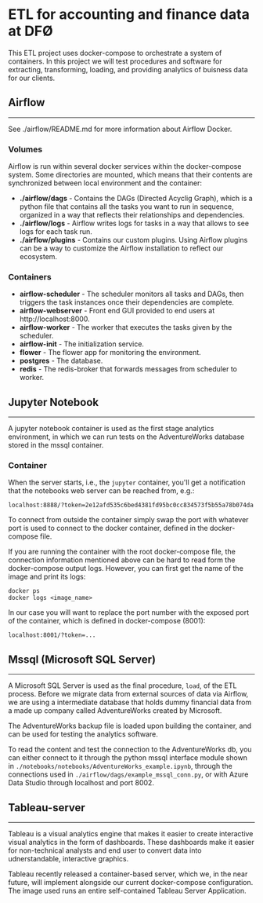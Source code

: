 # ETL for accounting and finance data at DFØ

This ETL project uses docker-compose to orchestrate a system of containers. In this project we will test procedures and software for extracting, transforming, loading, and providing analytics of buisness data for our clients. 

## Airflow
---

See ./airflow/README.md for more information about Airflow Docker.

### **Volumes**
Airflow is run within several docker services within the docker-compose system. Some directories are mounted, which means that their contents are synchronized between local environment and the container:
* **./airflow/dags** - Contains the DAGs (Directed Acyclig Graph), which is a python file that contains all the tasks you want to run in sequence, organized in a way that reflects their relationships and dependencies.
* **./airflow/logs** - Airflow writes logs for tasks in a way that allows to see logs for each task run.
* **./airflow/plugins** - Contains our custom plugins. Using Airflow plugins can be a way to customize the Airflow installation to reflect our ecosystem.

### **Containers**

* **airflow-scheduler** - The scheduler monitors all tasks and DAGs, then triggers the task instances once their dependencies are complete.
* **airflow-webserver** - Front end GUI provided to end users at http://localhost:8000.
* **airflow-worker** - The worker that executes the tasks given by the scheduler.
* **airflow-init** - The initialization service.
* **flower** - The flower app for monitoring the environment.
* **postgres** - The database.
* **redis** - The redis-broker that forwards messages from scheduler to worker.


## **Jupyter Notebook**
---

A jupyter notebook container is used as the first stage analytics environment, in which we can run tests on the AdventureWorks database stored in the mssql container. 

### **Container**
 
When the server starts, i.e., the `jupyter` container, you'll get a notification that the notebooks web server can be reached from, e.g.:
```
localhost:8888/?token=2e12afd535c6bed4381fd95bc0cc834573f5b55a78b074da
```
To connect from outside the container simply swap the port with whatever port is used to connect to the docker container, defined in the docker-compose file.

If you are running the container with the root docker-compose file, the connection information mentioned above can be hard to read form the docker-compose output logs. However, you can first get the name of the image and print its logs:
```
docker ps
docker logs <image_name>
```
In our case you will want to replace the port number with the exposed port of the container, which is defined in docker-compose (8001):
```
localhost:8001/?token=...
```

## **Mssql (Microsoft SQL Server)**
---
A Microsoft SQL Server is used as the final procedure, `load`, of the ETL process. Before we migrate data from external sources of data via Airflow, we are using a intermediate database that holds dummy financial data from a made up company called AdventureWorks created by Microsoft. 

The AdventureWorks backup file is loaded upon building the container, and can be used for testing the analytics software. 

To read the content and test the connection to the AdventureWorks db, you can either connect to it through the python mssql interface module shown in `./notebooks/notebooks/AdventureWorks_example.ipynb`, through the connections used in `./airflow/dags/example_mssql_conn.py`, or with Azure Data Studio through localhost and port 8002.

## **Tableau-server**
---
Tableau is a visual analytics engine that makes it easier to create interactive visual analytics in the form of dashboards. These dashboards make it easier for non-technical analysts and end user to convert data into udnerstandable, interactive graphics. 

Tableau recently released a container-based server, which we, in the near future, will implement alongside our current docker-compose configuration. The image used runs an entire self-contained Tableau Server Application.